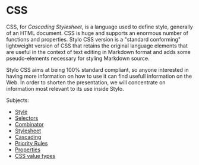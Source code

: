 
# CSS 

CSS, for _Cascading Stylesheet_, is a language used to define style, generally of an HTML document. CSS is huge and supports an enormous number of functions and properties. Stylo CSS version is a "standard conforming" lightweight version of CSS that retains the original language elements that are useful in the context of text editing in Markdown format and adds some pseudo-elements necessary for styling Markdown source.  

Stylo CSS aims at being 100% standard compliant, so anyone interested in having more information on how to use it can find usefull information on the Web. In order to shorten the presentation, we will concentrate on information most relevant to its use inside Stylo.

Subjects:

- [Style](#style)
- [Selectors](#selectors)
- [Combinator](#combinators)
- [Stylesheet](#stylesheet)
- [Cascading](#cascading)
- [Priority Rules](#priorityRules)
- [Properties](#properties)
- [CSS value types](#valueTypes)
